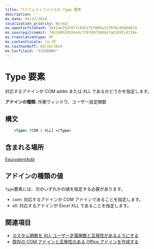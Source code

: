 ```yaml
---
title: マニフェストファイルの Type 要素
description: ''
ms.date: 04/22/2019
localization_priority: Normal
ms.openlocfilehash: 28514e25d7877c0452fbf006a31f078cd980d819
ms.sourcegitcommit: 7462409209264dc7f8f89f3808a7a6249fcd739e
ms.translationtype: MT
ms.contentlocale: ja-JP
ms.lasthandoff: 04/26/2019
ms.locfileid: "33356905"
---
```

# <a name="type-element"></a>Type 要素

対応するアドインが COM addin または XLL であるかどうかを指定します。

**アドインの種類:** 作業ウィンドウ、ユーザー設定関数

## <a name="syntax"></a>構文

```XML
    <Type> [COM | XLL] </Type>  
```

## <a name="contained-in"></a>含まれる場所

[EquivalentAdd](equivalentaddin.md)

## <a name="add-in-type-values"></a>アドインの種類の値

`Type`要素には、次のいずれかの値を指定する必要があります。

- com: 対応するアドインが COM アドインであることを指定します。
- xll: 対応するアドインが Excel XLL であることを指定します。

## <a name="see-also"></a>関連項目

- [カスタム関数を XLL ユーザー定義関数と互換性があるようにする](../../excel/make-custom-functions-compatible-with-xll-udf.md)
- [既存の COM アドインと互換性のある Office アドインを作成する](../../develop/make-office-add-in-compatible-with-existing-com-add-in.md)